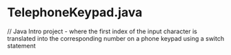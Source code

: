 # TelephoneKeypad.java
// Java Intro project - where the first index of the input character is translated into the corresponding number on a phone keypad using a switch statement 
